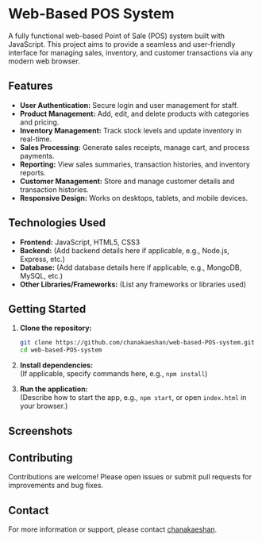 # Web-Based POS System

A fully functional web-based Point of Sale (POS) system built with JavaScript. This project aims to provide a seamless and user-friendly interface for managing sales, inventory, and customer transactions via any modern web browser.

## Features

- **User Authentication:** Secure login and user management for staff.
- **Product Management:** Add, edit, and delete products with categories and pricing.
- **Inventory Management:** Track stock levels and update inventory in real-time.
- **Sales Processing:** Generate sales receipts, manage cart, and process payments.
- **Reporting:** View sales summaries, transaction histories, and inventory reports.
- **Customer Management:** Store and manage customer details and transaction histories.
- **Responsive Design:** Works on desktops, tablets, and mobile devices.

## Technologies Used

- **Frontend:** JavaScript, HTML5, CSS3
- **Backend:** (Add backend details here if applicable, e.g., Node.js, Express, etc.)
- **Database:** (Add database details here if applicable, e.g., MongoDB, MySQL, etc.)
- **Other Libraries/Frameworks:** (List any frameworks or libraries used)

## Getting Started

1. **Clone the repository:**
   ```bash
   git clone https://github.com/chanakaeshan/web-based-POS-system.git
   cd web-based-POS-system
   ```

2. **Install dependencies:**  
   (If applicable, specify commands here, e.g., `npm install`)

3. **Run the application:**  
   (Describe how to start the app, e.g., `npm start`, or open `index.html` in your browser.)


## Screenshots

## Contributing

Contributions are welcome! Please open issues or submit pull requests for improvements and bug fixes.


## Contact

For more information or support, please contact [chanakaeshan](https://github.com/chanakaeshan).
